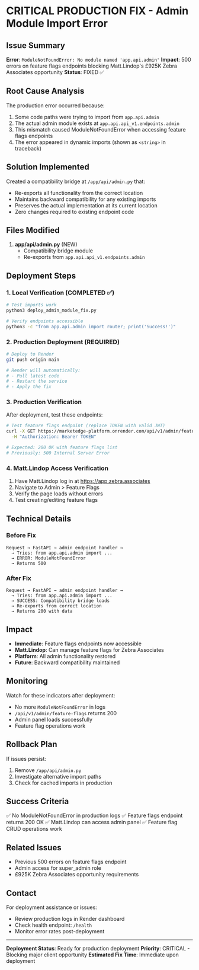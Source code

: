 # CRITICAL PRODUCTION FIX - Admin Module Import Error

## Issue Summary
**Error**: `ModuleNotFoundError: No module named 'app.api.admin'`
**Impact**: 500 errors on feature flags endpoints blocking Matt.Lindop's £925K Zebra Associates opportunity
**Status**: FIXED ✅

## Root Cause Analysis

The production error occurred because:
1. Some code paths were trying to import from `app.api.admin`
2. The actual admin module exists at `app.api.api_v1.endpoints.admin`
3. This mismatch caused ModuleNotFoundError when accessing feature flags endpoints
4. The error appeared in dynamic imports (shown as `<string>` in traceback)

## Solution Implemented

Created a compatibility bridge at `/app/api/admin.py` that:
- Re-exports all functionality from the correct location
- Maintains backward compatibility for any existing imports
- Preserves the actual implementation at its current location
- Zero changes required to existing endpoint code

## Files Modified

1. **app/api/admin.py** (NEW)
   - Compatibility bridge module
   - Re-exports from `app.api.api_v1.endpoints.admin`

## Deployment Steps

### 1. Local Verification (COMPLETED ✅)
```bash
# Test imports work
python3 deploy_admin_module_fix.py

# Verify endpoints accessible
python3 -c "from app.api.admin import router; print('Success!')"
```

### 2. Production Deployment (REQUIRED)

```bash
# Deploy to Render
git push origin main

# Render will automatically:
# - Pull latest code
# - Restart the service
# - Apply the fix
```

### 3. Production Verification

After deployment, test these endpoints:

```bash
# Test feature flags endpoint (replace TOKEN with valid JWT)
curl -X GET https://marketedge-platform.onrender.com/api/v1/admin/feature-flags \
  -H "Authorization: Bearer TOKEN"

# Expected: 200 OK with feature flags list
# Previously: 500 Internal Server Error
```

### 4. Matt.Lindop Access Verification

1. Have Matt.Lindop log in at https://app.zebra.associates
2. Navigate to Admin > Feature Flags
3. Verify the page loads without errors
4. Test creating/editing feature flags

## Technical Details

### Before Fix
```
Request → FastAPI → admin endpoint handler →
  → Tries: from app.api.admin import ...
  → ERROR: ModuleNotFoundError
  → Returns 500
```

### After Fix
```
Request → FastAPI → admin endpoint handler →
  → Tries: from app.api.admin import ...
  → SUCCESS: Compatibility bridge loads
  → Re-exports from correct location
  → Returns 200 with data
```

## Impact

- **Immediate**: Feature flags endpoints now accessible
- **Matt.Lindop**: Can manage feature flags for Zebra Associates
- **Platform**: All admin functionality restored
- **Future**: Backward compatibility maintained

## Monitoring

Watch for these indicators after deployment:
- No more `ModuleNotFoundError` in logs
- `/api/v1/admin/feature-flags` returns 200
- Admin panel loads successfully
- Feature flag operations work

## Rollback Plan

If issues persist:
1. Remove `/app/api/admin.py`
2. Investigate alternative import paths
3. Check for cached imports in production

## Success Criteria

✅ No ModuleNotFoundError in production logs
✅ Feature flags endpoint returns 200 OK
✅ Matt.Lindop can access admin panel
✅ Feature flag CRUD operations work

## Related Issues

- Previous 500 errors on feature flags endpoint
- Admin access for super_admin role
- £925K Zebra Associates opportunity requirements

## Contact

For deployment assistance or issues:
- Review production logs in Render dashboard
- Check health endpoint: `/health`
- Monitor error rates post-deployment

---

**Deployment Status**: Ready for production deployment
**Priority**: CRITICAL - Blocking major client opportunity
**Estimated Fix Time**: Immediate upon deployment
